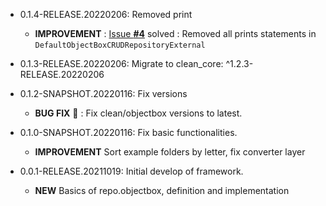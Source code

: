 * 0.1.4-RELEASE.20220206: Removed print
    * **IMPROVEMENT** : [Issue **#4**](https://github.com/JesusHdezWaterloo/clean_repo_objectbox/issues/4) solved : Removed all prints statements in `DefaultObjectBoxCRUDRepositoryExternal`

* 0.1.3-RELEASE.20220206: Migrate to clean_core: ^1.2.3-RELEASE.20220206

* 0.1.2-SNAPSHOT.20220116: Fix versions
  * **BUG FIX** :bug: : Fix clean/objectbox versions to latest.

* 0.1.0-SNAPSHOT.20220116: Fix basic functionalities.
  * **IMPROVEMENT** Sort example folders by letter, fix converter layer

* 0.0.1-RELEASE.20211019: Initial develop of framework.
  * **NEW** Basics of repo.objectbox, definition and implementation